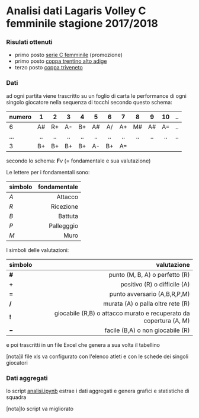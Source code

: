 # Analisi dati Lagaris Volley C femminile stagione 2017/2018

### Risulati ottenuti
- primo posto [serie C femminile](http://www.fipav.tn.it/risultati-classifiche.aspx?ComitatoId=16&StId=1328&DataDa=&StatoGara=1&CId=39890&SId=2781&PId=110&btFiltro=CERCA) (promozione)
- primo posto [coppa trentino alto adige](http://www.fipav.tn.it/risultati-classifiche.aspx?ComitatoId=16&StId=1328&DataDa=&StatoGara=1&CId=41019&SId=&PId=110&btFiltro=CERCA) 
- terzo posto [coppa triveneto](http://www.fipavveneto.net/archivio-news?NewsId=35509&)

### Dati
ad ogni partita viene trascritto su un foglio di carta le performance di ogni singolo giocatore nella sequenza di tocchi secondo questo schema:

| numero | 1 |  2|  3|  4|  5|  6|  7|  8|  9| 10| ..| 
| ------ |:-:|:-:|:-:|:-:|:-:|:-:|:-:|:-:|:-:|:-:|--:|
| 6      |A#|R+|A-|B+|A#|A/|A+|M#|A#|A=|..|
| ...    |..|..|..|..|..|..|..|..|..|..|..|                                                                  
| 3      |B+|B+|B+|B+|A-|B+|A=|  |  |  |  |

secondo lo schema:  **F**_v_  (= fondamentale e sua valutazione)

Le lettere per i fondamentali sono:

|simbolo|fondamentale|
|--|-:|
|*A*|Attacco|
|*R*|Ricezione|
|*B*|Battuta|
|*P*|Pallegggio|
|*M*|Muro|

I simboli delle valutazioni:

|simbolo|valutazione|
|--|-:|
|**&#35;**|punto (M, B, A) o perfetto (R)|
|**&plus;**|positivo (R) o difficile (A)|
|**=**|punto avversario (A,B,R,P,M)|
|**/**|murata (A) o palla oltre rete (R)|
|**!**|giocabile (R,B) o attacco murato e recuperato da copertura (A, M)|
|**&minus;**|facile (B,A) o non giocabile (R)|

e poi trascritti in un file Excel che genera a sua volta il tabellino

&lbrack;nota&rbrack;il file xls va configurato con l'elenco atleti e con le schede dei singoli giocatori

### Dati aggregati
lo script [analisi.ipynb](analisi.ipynb)  estrae i dati aggregati e genera grafici e statistiche di squadra

&lbrack;nota&rbrack;lo script va migliorato
